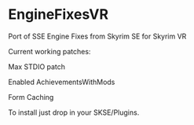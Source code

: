 # EngineFixesVR
Port of SSE Engine Fixes from Skyrim SE for Skyrim VR

Current working patches:

Max STDIO patch

Enabled AchievementsWithMods

Form Caching


To install just drop in your SKSE/Plugins. 
